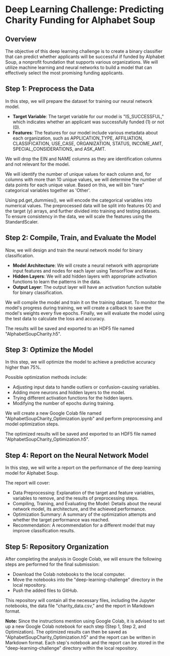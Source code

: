 # Deep Learning Challenge: Predicting Charity Funding for Alphabet Soup

## Overview
The objective of this deep learning challenge is to create a binary classifier that can predict whether applicants will be successful if funded by Alphabet Soup, a nonprofit foundation that supports various organizations. We will utilize machine learning and neural networks to build a model that can effectively select the most promising funding applicants.

## Step 1: Preprocess the Data
In this step, we will prepare the dataset for training our neural network model.

- **Target Variable**: The target variable for our model is "IS_SUCCESSFUL," which indicates whether an applicant was successfully funded (1) or not (0).
- **Features**: The features for our model include various metadata about each organization, such as APPLICATION_TYPE, AFFILIATION, CLASSIFICATION, USE_CASE, ORGANIZATION, STATUS, INCOME_AMT, SPECIAL_CONSIDERATIONS, and ASK_AMT.

We will drop the EIN and NAME columns as they are identification columns and not relevant for the model.

We will identify the number of unique values for each column and, for columns with more than 10 unique values, we will determine the number of data points for each unique value. Based on this, we will bin "rare" categorical variables together as 'Other'.

Using pd.get_dummies(), we will encode the categorical variables into numerical values. The preprocessed data will be split into features (X) and the target (y) arrays, and further divided into training and testing datasets. To ensure consistency in the data, we will scale the features using the StandardScaler.

## Step 2: Compile, Train, and Evaluate the Model
Now, we will design and train the neural network model for binary classification.

- **Model Architecture**: We will create a neural network with appropriate input features and nodes for each layer using TensorFlow and Keras.
- **Hidden Layers**: We will add hidden layers with appropriate activation functions to learn the patterns in the data.
- **Output Layer**: The output layer will have an activation function suitable for binary classification.

We will compile the model and train it on the training dataset. To monitor the model's progress during training, we will create a callback to save the model's weights every five epochs. Finally, we will evaluate the model using the test data to calculate the loss and accuracy.

The results will be saved and exported to an HDF5 file named "AlphabetSoupCharity.h5".

## Step 3: Optimize the Model 
In this step, we will optimize the model to achieve a predictive accuracy higher than 75%.

Possible optimization methods include:

- Adjusting input data to handle outliers or confusion-causing variables.
- Adding more neurons and hidden layers to the model.
- Trying different activation functions for the hidden layers.
- Modifying the number of epochs during training.

We will create a new Google Colab file named "AlphabetSoupCharity_Optimization.ipynb" and perform preprocessing and model optimization steps.

The optimized results will be saved and exported to an HDF5 file named "AlphabetSoupCharity_Optimization.h5".

## Step 4: Report on the Neural Network Model
In this step, we will write a report on the performance of the deep learning model for Alphabet Soup.

The report will cover:

- Data Preprocessing: Explanation of the target and feature variables, variables to remove, and the results of preprocessing steps.
- Compiling, Training, and Evaluating the Model: Details about the neural network model, its architecture, and the achieved performance.
- Optimization Summary: A summary of the optimization attempts and whether the target performance was reached.
- Recommendation: A recommendation for a different model that may improve classification results.

## Step 5: Repository Organization
After completing the analysis in Google Colab, we will ensure the following steps are performed for the final submission:

- Download the Colab notebooks to the local computer.
- Move the notebooks into the "deep-learning-challenge" directory in the local repository.
- Push the added files to GitHub.

This repository will contain all the necessary files, including the Jupyter notebooks, the data file "charity_data.csv," and the report in Markdown format.

**Note:** Since the instructions mention using Google Colab, it is advised to set up a new Google Colab notebook for each step (Step 1, Step 2, and Optimization). The optimized results can then be saved as "AlphabetSoupCharity_Optimization.h5" and the report can be written in Markdown format. Each step's notebook and the report can be stored in the "deep-learning-challenge" directory within the local repository.
